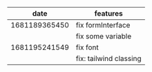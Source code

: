 |date|features|
|-------------|--------------------------|
|1681189365450|fix formInterface|
||fix some variable|
|1681195241549|fix font|
||fix: tailwind classing|